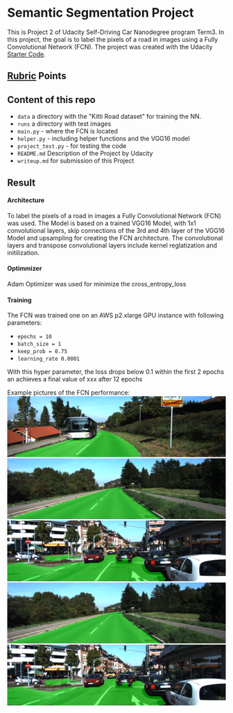 [//]: # (Image References)
[image1]: ./example/1.PNG
[image2]: ./example/2.PNG
[image3]: ./example/3.PNG
[image4]: ./example/2.PNG
[image5]: ./example/3.PNG


# Semantic Segmentation Project
This is Project 2 of Udacity Self-Driving Car Nanodegree program Term3. 
In this project, the goal is to label the pixels of a road in images using a Fully Convolutional Network (FCN).
The project was created with the Udacity [Starter Code](https://github.com/udacity/CarND-Semantic-Segmentation).

## [Rubric](https://review.udacity.com/#!/rubrics/989/view) Points

## Content of this repo
 - `data` a directory with the  "Kitti Road dataset" for training the NN.
 - `runs` a directory with test images
 - `main.py` - where the FCN is located 
 - `helper.py` - including helper functions and the VGG16 model
 - `project_test.py` - for testing the code
 - `README.md` Description of the Project by Udacity
 - `writeup.md` for submission of this Project
#####
## Result
#### Architecture
To label the pixels of a road in images a Fully Convolutional Network (FCN) was used. The Model is based on a trained VGG16 Model, with 1x1 convolutional layers, skip connections of the 3rd and 4th layer of the VGG16 Model and upsampling for creating the FCN architecture. 
The convolutional layers and transpose convolutional layers include kernel reglatization and initilization.

#### Optimmizer
Adam Optimizer was used for minimize the cross_entropy_loss 

#### Training
The FCN was trained one on an AWS p2.xlarge GPU instance with following parameters:
- `epochs = 10`
- `batch_size = 1`
- `keep_prob = 0.75`
- `learning_rate 0.0001`

With this hyper parameter, the loss drops below 0.1 within the first 2 epochs an achieves a final value of xxx after 12 epochs

Example pictures of the FCN performance:
![alt text][image1] 
![alt text][image2] 
![alt text][image3] 
![alt text][image4] 
![alt text][image5] 










